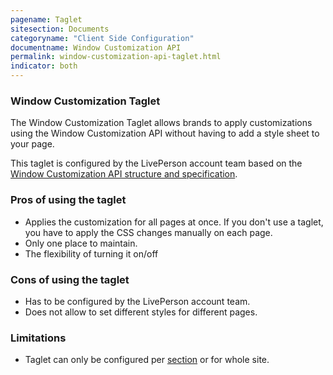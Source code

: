 ```yaml
---
pagename: Taglet
sitesection: Documents
categoryname: "Client Side Configuration"
documentname: Window Customization API
permalink: window-customization-api-taglet.html
indicator: both
---
```

### Window Customization Taglet

The Window Customization Taglet allows brands to apply customizations using the Window Customization API without having to add a style sheet to your page.

This taglet is configured by the LivePerson account team based on the [Window Customization API structure and specification](window-customization-api-quick-start.html).

### Pros of using the taglet

* Applies the customization for all pages at once. If you don't use a taglet, you have to apply the CSS changes manually on each page.
* Only one place to maintain.
* The flexibility of turning it on/off

### Cons of using the taglet

* Has to be configured by the LivePerson account team. 
* Does not allow to set different styles for different pages.

### Limitations

* Taglet can only be configured per [section](engagement-attributes-types-of-engagement-attributes.html#section) or for whole site.


